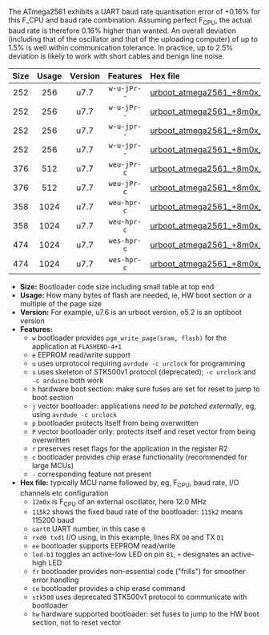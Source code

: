 The ATmega2561 exhibits a UART baud rate quantisation error of +0.16% for this F_CPU and baud rate combination. Assuming perfect F<sub>CPU</sub>, the actual baud rate is therefore 0.16% higher than wanted. An overall deviation (including that of the oscillator and that of the uploading computer) of up to 1.5% is well within communication tolerance. In practice, up to 2.5% deviation is likely to work with short cables and benign line noise.

|Size|Usage|Version|Features|Hex file|
|:-:|:-:|:-:|:-:|:--|
|252|256|u7.7|`w-u-jPr--`|[urboot_atmega2561_+8m0x_++38k4_uart0_rxe0_txe1_led+b5.hex](https://raw.githubusercontent.com/stefanrueger/urboot.hex/main/cores/megacore/atmega2561/external_oscillator/fcpu_+8m0x/br_++38k4/urboot_atmega2561_+8m0x_++38k4_uart0_rxe0_txe1_led+b5.hex)|
|252|256|u7.7|`w-u-jPr--`|[urboot_atmega2561_+8m0x_++38k4_uart1_rxd2_txd3_led+b5.hex](https://raw.githubusercontent.com/stefanrueger/urboot.hex/main/cores/megacore/atmega2561/external_oscillator/fcpu_+8m0x/br_++38k4/urboot_atmega2561_+8m0x_++38k4_uart1_rxd2_txd3_led+b5.hex)|
|252|256|u7.7|`w-u-jpr--`|[urboot_atmega2561_+8m0x_++38k4_uart0_rxe0_txe1_led+b5_fr.hex](https://raw.githubusercontent.com/stefanrueger/urboot.hex/main/cores/megacore/atmega2561/external_oscillator/fcpu_+8m0x/br_++38k4/urboot_atmega2561_+8m0x_++38k4_uart0_rxe0_txe1_led+b5_fr.hex)|
|252|256|u7.7|`w-u-jpr--`|[urboot_atmega2561_+8m0x_++38k4_uart1_rxd2_txd3_led+b5_fr.hex](https://raw.githubusercontent.com/stefanrueger/urboot.hex/main/cores/megacore/atmega2561/external_oscillator/fcpu_+8m0x/br_++38k4/urboot_atmega2561_+8m0x_++38k4_uart1_rxd2_txd3_led+b5_fr.hex)|
|376|512|u7.7|`weu-jPr-c`|[urboot_atmega2561_+8m0x_++38k4_uart0_rxe0_txe1_ee_led+b5_fr_ce.hex](https://raw.githubusercontent.com/stefanrueger/urboot.hex/main/cores/megacore/atmega2561/external_oscillator/fcpu_+8m0x/br_++38k4/urboot_atmega2561_+8m0x_++38k4_uart0_rxe0_txe1_ee_led+b5_fr_ce.hex)|
|376|512|u7.7|`weu-jPr-c`|[urboot_atmega2561_+8m0x_++38k4_uart1_rxd2_txd3_ee_led+b5_fr_ce.hex](https://raw.githubusercontent.com/stefanrueger/urboot.hex/main/cores/megacore/atmega2561/external_oscillator/fcpu_+8m0x/br_++38k4/urboot_atmega2561_+8m0x_++38k4_uart1_rxd2_txd3_ee_led+b5_fr_ce.hex)|
|358|1024|u7.7|`weu-hpr-c`|[urboot_atmega2561_+8m0x_++38k4_uart0_rxe0_txe1_ee_led+b5_fr_ce_hw.hex](https://raw.githubusercontent.com/stefanrueger/urboot.hex/main/cores/megacore/atmega2561/external_oscillator/fcpu_+8m0x/br_++38k4/urboot_atmega2561_+8m0x_++38k4_uart0_rxe0_txe1_ee_led+b5_fr_ce_hw.hex)|
|358|1024|u7.7|`weu-hpr-c`|[urboot_atmega2561_+8m0x_++38k4_uart1_rxd2_txd3_ee_led+b5_fr_ce_hw.hex](https://raw.githubusercontent.com/stefanrueger/urboot.hex/main/cores/megacore/atmega2561/external_oscillator/fcpu_+8m0x/br_++38k4/urboot_atmega2561_+8m0x_++38k4_uart1_rxd2_txd3_ee_led+b5_fr_ce_hw.hex)|
|474|1024|u7.7|`wes-hpr-c`|[urboot_atmega2561_+8m0x_++38k4_uart0_rxe0_txe1_ee_led+b5_fr_ce_stk500_hw.hex](https://raw.githubusercontent.com/stefanrueger/urboot.hex/main/cores/megacore/atmega2561/external_oscillator/fcpu_+8m0x/br_++38k4/urboot_atmega2561_+8m0x_++38k4_uart0_rxe0_txe1_ee_led+b5_fr_ce_stk500_hw.hex)|
|474|1024|u7.7|`wes-hpr-c`|[urboot_atmega2561_+8m0x_++38k4_uart1_rxd2_txd3_ee_led+b5_fr_ce_stk500_hw.hex](https://raw.githubusercontent.com/stefanrueger/urboot.hex/main/cores/megacore/atmega2561/external_oscillator/fcpu_+8m0x/br_++38k4/urboot_atmega2561_+8m0x_++38k4_uart1_rxd2_txd3_ee_led+b5_fr_ce_stk500_hw.hex)|

- **Size:** Bootloader code size including small table at top end
- **Usage:** How many bytes of flash are needed, ie, HW boot section or a multiple of the page size
- **Version:** For example, u7.6 is an urboot version, o5.2 is an optiboot version
- **Features:**
  + `w` bootloader provides `pgm_write_page(sram, flash)` for the application at `FLASHEND-4+1`
  + `e` EEPROM read/write support
  + `u` uses urprotocol requiring `avrdude -c urclock` for programming
  + `s` uses skeleton of STK500v1 protocol (deprecated); `-c urclock` and `-c arduino` both work
  + `h` hardware boot section: make sure fuses are set for reset to jump to boot section
  + `j` vector bootloader: applications *need to be patched externally*, eg, using `avrdude -c urclock`
  + `p` bootloader protects itself from being overwritten
  + `P` vector bootloader only: protects itself and reset vector from being overwritten
  + `r` preserves reset flags for the application in the register R2
  + `c` bootloader provides chip erase functionality (recommended for large MCUs)
  + `-` corresponding feature not present
- **Hex file:** typically MCU name followed by, eg, F<sub>CPU</sub>, baud rate, I/O channels etc configuration
  + `12m0x` is F<sub>CPU</sub> of an external oscillator, here 12.0 MHz
  + `115k2` shows the fixed baud rate of the bootloader: `115k2` means 115200 baud
  + `uart0` UART number, in this case `0`
  + `rxd0 txd1` I/O using, in this example, lines RX `D0` and TX `D1`
  + `ee` bootloader supports EEPROM read/write
  + `led-b1` toggles an active-low LED on pin `B1`, `+` designates an active-high LED
  + `fr` bootloader provides non-essential code ("frills") for smoother error handling
  + `ce` bootloader provides a chip erase command
  + `stk500` uses deprecated STK500v1 protocol to communicate with bootloader
  + `hw` hardware supported bootloader: set fuses to jump to the HW boot section, not to reset vector
